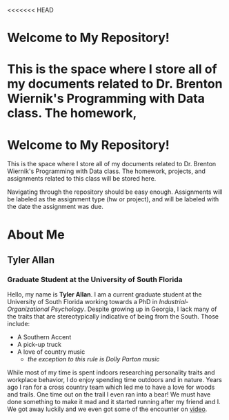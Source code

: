 <<<<<<< HEAD
<!-- Great work! Though you seem to have accidentally deleted the contents of README.md, but kept the HTML around. You only need the .md for a README file. I restored the md from the html here. -->

# Welcome to My Repository!

This is the space where I store all of my documents related to
Dr. Brenton Wiernik's Programming with Data class. The homework,
=======
# Welcome to My Repository!

This is the space where I store all of my documents related to
Dr. Brenton Wiernik's Programming with Data class. The homework,
projects, and assignments related to this class will be stored here.

Navigating through the repository should be easy enough. Assignments
will be labeled as the assignment type (hw or project), and will be
labeled with the date the assignment was due.

# About Me

## Tyler Allan

### Graduate Student at the University of South Florida

Hello, my name is **Tyler Allan**. I am a current graduate student at
the University of South Florida working towards a PhD in
*Industrial-Organizational Psychology*. Despite growing up in Georgia, I
lack many of the traits that are stereotypically indicative of being
from the South. Those include:

-   A Southern Accent
-   A pick-up truck
-   A love of country music
    -   *the exception to this rule is Dolly Parton music*

While most of my time is spent indoors researching personality traits
and workplace behavior, I do enjoy spending time outdoors and in nature.
Years ago I ran for a cross country team which led me to have a love for
woods and trails. One time out on the trail I even ran into a bear! We
must have done something to make it mad and it started running after my
friend and I. We got away luckily and we even got some of the encounter
on
[video](https://www.youtube.com/watch?v=dQw4w9WgXcQ&ab_channel=RickAstleyVEVO).
